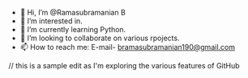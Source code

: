 - 👋 Hi, I’m @Ramasubramanian B
- 👀 I’m interested in.
- 🌱 I’m currently learning Python.
- 💞️ I’m looking to collaborate on various rpojects.
- 📫 How to reach me: E-mail- bramasubramanian190@gmail.com

<!---
RamasubramanianB-268/RamasubramanianB-268 is a ✨ special ✨ repository because its `README.md` (this file) appears on your GitHub profile.
You can click the Preview link to take a look at your changes.
--->
// this is a sample edit as I'm exploring the various features of GitHub
